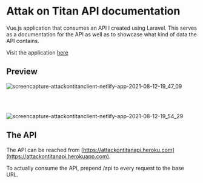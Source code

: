 # Attak on Titan API documentation

Vue.js application that consumes an API I created using Laravel. This serves as a documentation for the API as well as to showcase what kind of data the API contains.

Visit the application [here](https://attackontitanclient.netlify.com)

## Preview

![screencapture-attackontitanclient-netlify-app-2021-08-12-19_47_09](https://user-images.githubusercontent.com/56351143/129200655-a9a4c1a6-ab03-469d-8e48-b74c68989dc5.png)

<br>

<br>

![screencapture-attackontitanclient-netlify-app-2021-08-12-19_54_29](https://user-images.githubusercontent.com/56351143/129200633-c2758877-678d-4316-8c75-5244cf1b2cb6.png)

## The API

The API can be reached from [https://attackontitanapi.heroku.com](https://attackontitanapi.herokuapp.com).

To actually consume the API, prepend /api to every request to the base URL.
